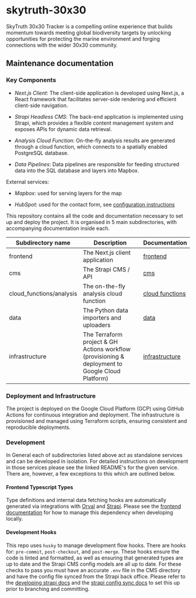 # skytruth-30x30
SkyTruth 30x30 Tracker is a compelling online experience that builds momentum towards meeting global biodiversity targets by unlocking opportunities for protecting the marine environment and forging connections with the wider 30x30 community.

## Maintenance documentation

### Key Components
- *Next.js Client*: The client-side application is developed using Next.js, a React framework that facilitates server-side rendering and efficient client-side navigation.

- *Strapi Headless CMS*: The back-end application is implemented using Strapi, which provides a flexible content management system and exposes APIs for dynamic data retrieval.

- *Analysis Cloud Function*: On-the-fly analysis results are generated through a cloud function, which connects to a spatially enabled PostgreSQL database.

- *Data Pipelines*: Data pipelines are responsible for feeding structured data into the SQL database and layers into Mapbox.

External services:

- *Mapbox*: used for serving layers for the map

- *HubSpot*: used for the contact form, see [configuration instructions][hubspot]

This repository contains all the code and documentation necessary to set up and deploy the project. It is organised in 5 main subdirectories, with accompanying documentation inside each.

| Subdirectory name        | Description                                                                                      | Documentation                               |
|--------------------------|--------------------------------------------------------------------------------------------------|---------------------------------------------|
| frontend                 | The Next.js client application                                                                   | [frontend][frontend]                        |
| cms                      | The Strapi CMS / API                                                                             | [cms]                                       |
| cloud_functions/analysis | The on-the-fly analysis cloud function                                                           | [cloud functions][cloud_functions_analysis] |
| data                     | The Python data importers and uploaders                                                          | [data]                                      |
| infrastructure           | The Terraform project & GH Actions workflow (provisioning & deployment to Google Cloud Platform) | [infrastructure]                            |


### Deployment and Infrastructure
The project is deployed on the Google Cloud Platform (GCP) using GitHub Actions for continuous integration and deployment. The infrastructure is provisioned and managed using Terraform scripts, ensuring consistent and reproducible deployments.

### Development
In General each of subdirectories listed above act as standalone services and can be developed in isolation. For detailed instructions on development in those services please see the linked README's for the given service. There are, however, a few exceptions to this which are outlined below.

#### Frontend Typescript Types
Type definitions and internal data fetching hooks are automatically generated via integrations with [Orval][orval] and [Strapi][strapi]. Please see the [frontend documentation][frontend_types] for how to manage this dependency when developing locally.

#### Development Hooks
This repo uses `husky` to manage development flow hooks. There are hooks for: `pre-commit`, `post-checkout`, and `post-merge`. These hooks ensure the code is linted and formatted, as well as ensuring that generated types are up to date and the Strapi CMS config models are all up to date. For these checks to pass you must have an accurate `.env` file in the CMS directory and have the config file synced from the Strapi back office. Please refer to the [developing strapi docs][strapi_config] and the [strapi config sync docs][strapi_config_sync] to set this up prior to branching and committing. 

[cloud_functions_analysis]: cloud_functions/analysis/README.md
[cms]: cms/README.md
[data]: data/README.md
[frontend]: frontend/README.md
[frontend_types]: frontend/README.md#automatic-type-building
[hubspot]: hubspot.md
[infrastructure]: infrastructure/README.md
[orval]: https://orval.dev/overview
[strapi]: https://strapi.io/
[strapi_config_sync]: cms/README.md#config-sync-plugin-and-configuration-version-control
[strapi_config]: cms/README.md#local-config-setup